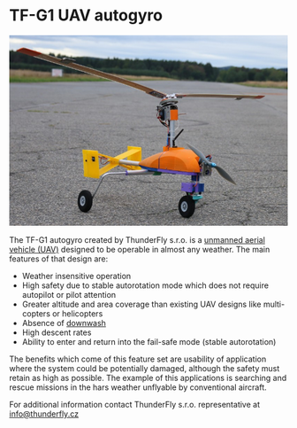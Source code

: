# TF-G1 UAV autogyro

![TF-G1 porototype](./docs/img/TF-G1_runway.JPG "TF-G1 autogiro sitting on the test runway")

The TF-G1 autogyro created by ThunderFly s.r.o. is a [unmanned aerial vehicle (UAV)](https://en.wikipedia.org/wiki/Unmanned_aerial_vehicle) designed to be operable in almost any weather. 
The main features of that design are:

  * Weather insensitive operation
  * High safety due to stable autorotation mode which does not require autopilot or pilot attention
  * Greater altitude and area coverage than existing UAV designs  like multi-copters or helicopters
  * Absence of [downwash](https://en.wikipedia.org/wiki/Downwash)
  * High descent rates
  * Ability to enter and return into the fail-safe mode (stable autorotation)

The benefits which come of this feature set are usability of application where the system could be potentially damaged, although the safety must retain as high as possible.  The example of this applications is searching and rescue missions in the hars weather unflyable by conventional aircraft. 

For additional information contact ThunderFly s.r.o. representative at info@thunderfly.cz
